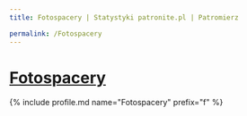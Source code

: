```yaml
---
title: Fotospacery | Statystyki patronite.pl | Patromierz

permalink: /Fotospacery
---
```


# [Fotospacery](https://patronite.pl/Fotospacery)

{% include profile.md name="Fotospacery" prefix="f" %}
